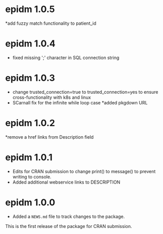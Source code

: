 <!-- NEWS.md is maintained by https://cynkra.github.io/fledge, do not edit -->

# epidm 1.0.5

*add fuzzy match functionality to patient_id 

# epidm 1.0.4

* fixed missing ';' character in SQL connection string


# epidm 1.0.3

* change trusted_connection=true to trusted_connection=yes to ensure cross-functionality with k8s and linux
* SCarnall fix for the infinite while loop case
*added pkgdown URL


# epidm 1.0.2

*remove a href links from Description field


# epidm 1.0.1

* Edits for CRAN submission to change print() to message() to prevent writing to console.
* Added additional webservice links to DESCRIPTION

# epidm 1.0.0

* Added a `NEWS.md` file to track changes to the package.

This is the first release of the package for CRAN submission.
